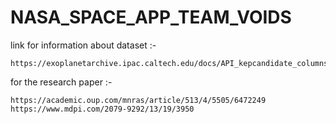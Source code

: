 # NASA_SPACE_APP_TEAM_VOIDS

link for information about dataset :- 
```
https://exoplanetarchive.ipac.caltech.edu/docs/API_kepcandidate_columns.html#transit_prop
```
for the research paper :- 
```
https://academic.oup.com/mnras/article/513/4/5505/6472249
https://www.mdpi.com/2079-9292/13/19/3950
```
                          
